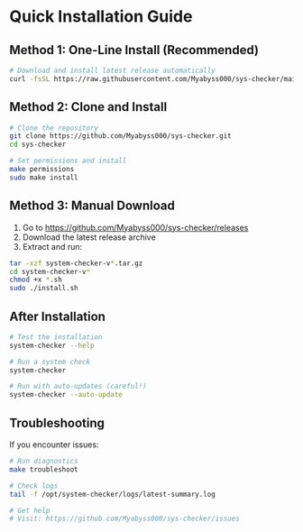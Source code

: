 # Quick Installation Guide

## Method 1: One-Line Install (Recommended)

```bash
# Download and install latest release automatically
curl -fsSL https://raw.githubusercontent.com/Myabyss000/sys-checker/main/quick-install.sh | sudo bash
```

## Method 2: Clone and Install

```bash
# Clone the repository
git clone https://github.com/Myabyss000/sys-checker.git
cd sys-checker

# Set permissions and install
make permissions
sudo make install
```

## Method 3: Manual Download

1. Go to https://github.com/Myabyss000/sys-checker/releases
2. Download the latest release archive
3. Extract and run:
```bash
tar -xzf system-checker-v*.tar.gz
cd system-checker-v*
chmod +x *.sh
sudo ./install.sh
```

## After Installation

```bash
# Test the installation
system-checker --help

# Run a system check
system-checker

# Run with auto-updates (careful!)
system-checker --auto-update
```

## Troubleshooting

If you encounter issues:
```bash
# Run diagnostics
make troubleshoot

# Check logs
tail -f /opt/system-checker/logs/latest-summary.log

# Get help
# Visit: https://github.com/Myabyss000/sys-checker/issues
```
